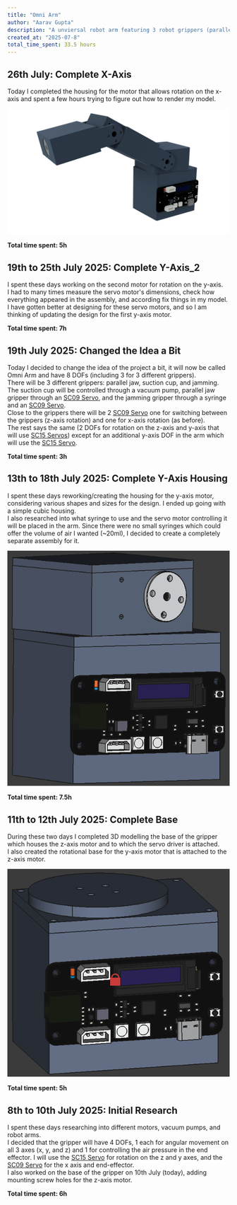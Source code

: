 ```yaml
---
title: "Omni Arm"
author: "Aarav Gupta"
description: "A unviersal robot arm featuring 3 robot grippers (parallel jaw, suction cup, and jamming) and 8 DOFS."
created_at: "2025-07-8"
total_time_spent: 33.5 hours
---
```


## 26th July: Complete X-Axis

Today I completed the housing for the motor that allows rotation on the x-axis and spent a few hours trying to figure out how to render my model.

![07-26_1](assets/07-26_1.png)

**Total time spent: 5h**

## 19th to 25th July 2025: Complete Y-Axis_2

I spent these days working on the second motor for rotation on the y-axis.<br>
I had to many times measure the servo motor's dimensions, check how everything appeared in the assembly, and according fix things in my model.<br>
I have gotten better at designing for these servo motors, and so I am thinking of updating the design for the first y-axis motor.

**Total time spent: 7h**

## 19th July 2025: Changed the Idea a Bit

Today I decided to change the idea of the project a bit, it will now be called Omni Arm and have 8 DOFs (including 3 for 3 different grippers).<br>
There will be 3 different grippers: parallel jaw, suction cup, and jamming. The suction cup will be controlled through a vacuum pump, parallel jaw gripper through an [SC09 Servo](https://www.waveshare.com/sc09-servo.htm), and the jamming gripper through a syringe and an [SC09 Servo](https://www.waveshare.com/sc09-servo.htm).<br>
Close to the grippers there will be 2 [SC09 Servo](https://www.waveshare.com/sc09-servo.htm) one for switching between the grippers (z-axis rotation) and one for x-axis rotation (as before).<br>
The rest says the same (2 DOFs for rotation on the z-axis and y-axis that will use [SC15 Servos](https://www.waveshare.com/sc15-servo.htm)) except for an additional y-axis DOF in the arm which will use the [SC15 Servo](https://www.waveshare.com/sc15-servo.htm).

**Total time spent: 3h**

## 13th to 18th July 2025: Complete Y-Axis Housing

I spent these days reworking/creating the housing for the y-axis motor, considering various shapes and sizes for the design. I ended up going with a simple cubic housing.<br>
I also researched into what syringe to use and the servo motor controlling it will be placed in the arm. Since there were no small syringes which could offer the volume of air I wanted (~20ml), I decided to create a completely separate assembly for it.

![07-18_1](assets/07-18_1.png)

**Total time spent: 7.5h**

## 11th to 12th July 2025: Complete Base

During these two days I completed 3D modelling the base of the gripper which houses the z-axis motor and to which the servo driver is attached.<br>
I also created the rotational base for the y-axis motor that is attached to the z-axis motor.

![07-12_1](assets/07-12_1.png)

**Total time spent: 5h**

## 8th to 10th July 2025: Initial Research

I spent these days researching into different motors, vacuum pumps, and robot arms.<br>
I decided that the gripper will have 4 DOFs, 1 each for angular movement on all 3 axes (x, y, and z) and 1 for controlling the air pressure in the end effector. I will use the [SC15 Servo](https://www.waveshare.com/sc15-servo.htm) for rotation on the z and y axes, and the [SC09 Servo](https://www.waveshare.com/sc09-servo.htm) for the x axis and end-effector.<br>
I also worked on the base of the gripper on 10th July (today), adding mounting screw holes for the z-axis motor.

**Total time spent: 6h**
